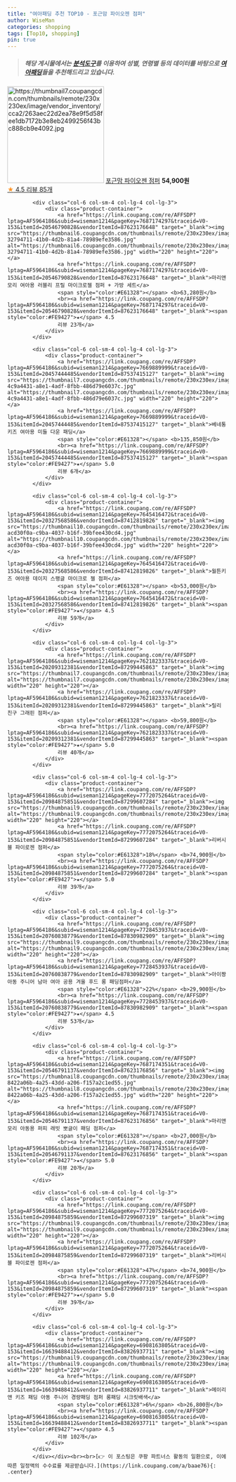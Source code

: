 ```yaml
---
title: "여아패딩 추천 TOP10 - 포근맘 파이오젠 점퍼"
author: WiseMan
categories: shopping
tags: [Top10, shopping]
pin: true
---
```


> ##### 해당 게시물에서는 [**분석도구**](https://itemscout.io/)를 이용하여 **성별**, **연령별** 등의 데이터를 바탕으로 [**여아패딩**](https://link.coupang.com/a/baae76)들을 추천해드리고 있습니다.
<div class="container"><div class="row">
            <div class="col-6 col-sm-4 col-lg-4 col-lg-3">
                <div class="product-container">
                    <a href="https://link.coupang.com/re/AFFSDP?lptag=AF5964186&subid=wiseman1214&pageKey=7621838617&traceid=V0-153&itemId=20209389329&vendorItemId=87299517351" target="_blank"><img src="https://thumbnail7.coupangcdn.com/thumbnails/remote/230x230ex/image/vendor_inventory/cca2/263aec22d2ea78e9f5d58fee1db7172b3e8eb2499256f43bc888cb9e4092.jpg" alt="https://thumbnail7.coupangcdn.com/thumbnails/remote/230x230ex/image/vendor_inventory/cca2/263aec22d2ea78e9f5d58fee1db7172b3e8eb2499256f43bc888cb9e4092.jpg" width="220" height="220"></a>
                    <a href="https://link.coupang.com/re/AFFSDP?lptag=AF5964186&subid=wiseman1214&pageKey=7621838617&traceid=V0-153&itemId=20209389329&vendorItemId=87299517351" target="_blank">포근맘 파이오젠 점퍼</a>
                    <span style="color:#E61328"></span> <b>54,900원</b>
                    <br><a href="https://link.coupang.com/re/AFFSDP?lptag=AF5964186&subid=wiseman1214&pageKey=7621838617&traceid=V0-153&itemId=20209389329&vendorItemId=87299517351" target="_blank"><span style="color:#FE9427">★</span> 4.5
                    리뷰 85개</a>
                </div>
            </div>
            
            <div class="col-6 col-sm-4 col-lg-4 col-lg-3">
                <div class="product-container">
                    <a href="https://link.coupang.com/re/AFFSDP?lptag=AF5964186&subid=wiseman1214&pageKey=7687174297&traceid=V0-153&itemId=20546790828&vendorItemId=87623176648" target="_blank"><img src="https://thumbnail6.coupangcdn.com/thumbnails/remote/230x230ex/image/retail/images/2687309810865814-32794711-41b0-4d2b-81a4-78989efe3586.jpg" alt="https://thumbnail6.coupangcdn.com/thumbnails/remote/230x230ex/image/retail/images/2687309810865814-32794711-41b0-4d2b-81a4-78989efe3586.jpg" width="220" height="220"></a>
                    <a href="https://link.coupang.com/re/AFFSDP?lptag=AF5964186&subid=wiseman1214&pageKey=7687174297&traceid=V0-153&itemId=20546790828&vendorItemId=87623176648" target="_blank">마리앤모리 여아용 러블리 프릴 마이크로젤 점퍼 + 가방 세트</a>
                    <span style="color:#E61328"></span> <b>63,280원</b>
                    <br><a href="https://link.coupang.com/re/AFFSDP?lptag=AF5964186&subid=wiseman1214&pageKey=7687174297&traceid=V0-153&itemId=20546790828&vendorItemId=87623176648" target="_blank"><span style="color:#FE9427">★</span> 4.5
                    리뷰 23개</a>
                </div>
            </div>
            
            <div class="col-6 col-sm-4 col-lg-4 col-lg-3">
                <div class="product-container">
                    <a href="https://link.coupang.com/re/AFFSDP?lptag=AF5964186&subid=wiseman1214&pageKey=7669889999&traceid=V0-153&itemId=20457444485&vendorItemId=87537415127" target="_blank"><img src="https://thumbnail7.coupangcdn.com/thumbnails/remote/230x230ex/image/retail/images/13713727751545-4c9a4431-a8e1-4adf-8fbb-486d79e6037c.jpg" alt="https://thumbnail7.coupangcdn.com/thumbnails/remote/230x230ex/image/retail/images/13713727751545-4c9a4431-a8e1-4adf-8fbb-486d79e6037c.jpg" width="220" height="220"></a>
                    <a href="https://link.coupang.com/re/AFFSDP?lptag=AF5964186&subid=wiseman1214&pageKey=7669889999&traceid=V0-153&itemId=20457444485&vendorItemId=87537415127" target="_blank">베네통키즈 여아용 미들 다운 패딩</a>
                    <span style="color:#E61328"></span> <b>135,850원</b>
                    <br><a href="https://link.coupang.com/re/AFFSDP?lptag=AF5964186&subid=wiseman1214&pageKey=7669889999&traceid=V0-153&itemId=20457444485&vendorItemId=87537415127" target="_blank"><span style="color:#FE9427">★</span> 5.0
                    리뷰 6개</a>
                </div>
            </div>
            
            <div class="col-6 col-sm-4 col-lg-4 col-lg-3">
                <div class="product-container">
                    <a href="https://link.coupang.com/re/AFFSDP?lptag=AF5964186&subid=wiseman1214&pageKey=7645416472&traceid=V0-153&itemId=20327568586&vendorItemId=87412819826" target="_blank"><img src="https://thumbnail10.coupangcdn.com/thumbnails/remote/230x230ex/image/retail/images/2450185757026136-acd30f0a-c9ba-4037-b16f-39bfee430cd4.jpg" alt="https://thumbnail10.coupangcdn.com/thumbnails/remote/230x230ex/image/retail/images/2450185757026136-acd30f0a-c9ba-4037-b16f-39bfee430cd4.jpg" width="220" height="220"></a>
                    <a href="https://link.coupang.com/re/AFFSDP?lptag=AF5964186&subid=wiseman1214&pageKey=7645416472&traceid=V0-153&itemId=20327568586&vendorItemId=87412819826" target="_blank">월튼키즈 여아용 데이지 스팽글 마이크로 젤 점퍼</a>
                    <span style="color:#E61328"></span> <b>53,000원</b>
                    <br><a href="https://link.coupang.com/re/AFFSDP?lptag=AF5964186&subid=wiseman1214&pageKey=7645416472&traceid=V0-153&itemId=20327568586&vendorItemId=87412819826" target="_blank"><span style="color:#FE9427">★</span> 4.5
                    리뷰 59개</a>
                </div>
            </div>
            
            <div class="col-6 col-sm-4 col-lg-4 col-lg-3">
                <div class="product-container">
                    <a href="https://link.coupang.com/re/AFFSDP?lptag=AF5964186&subid=wiseman1214&pageKey=7621823337&traceid=V0-153&itemId=20209312381&vendorItemId=87299445863" target="_blank"><img src="https://thumbnail7.coupangcdn.com/thumbnails/remote/230x230ex/image/vendor_inventory/844b/38ab11a499795418a39aef846a149602eb2a15ac26c28c4c1805e612f1f6.jpg" alt="https://thumbnail7.coupangcdn.com/thumbnails/remote/230x230ex/image/vendor_inventory/844b/38ab11a499795418a39aef846a149602eb2a15ac26c28c4c1805e612f1f6.jpg" width="220" height="220"></a>
                    <a href="https://link.coupang.com/re/AFFSDP?lptag=AF5964186&subid=wiseman1214&pageKey=7621823337&traceid=V0-153&itemId=20209312381&vendorItemId=87299445863" target="_blank">릴리 친구 그래핀 점퍼</a>
                    <span style="color:#E61328"></span> <b>59,800원</b>
                    <br><a href="https://link.coupang.com/re/AFFSDP?lptag=AF5964186&subid=wiseman1214&pageKey=7621823337&traceid=V0-153&itemId=20209312381&vendorItemId=87299445863" target="_blank"><span style="color:#FE9427">★</span> 5.0
                    리뷰 40개</a>
                </div>
            </div>
            
            <div class="col-6 col-sm-4 col-lg-4 col-lg-3">
                <div class="product-container">
                    <a href="https://link.coupang.com/re/AFFSDP?lptag=AF5964186&subid=wiseman1214&pageKey=7772075264&traceid=V0-153&itemId=20984875851&vendorItemId=87299607284" target="_blank"><img src="https://thumbnail9.coupangcdn.com/thumbnails/remote/230x230ex/image/vendor_inventory/16d9/c0351683be1dfed5efdbea49c490866d373c92feeaf1543765684b6a2221.jpg" alt="https://thumbnail9.coupangcdn.com/thumbnails/remote/230x230ex/image/vendor_inventory/16d9/c0351683be1dfed5efdbea49c490866d373c92feeaf1543765684b6a2221.jpg" width="220" height="220"></a>
                    <a href="https://link.coupang.com/re/AFFSDP?lptag=AF5964186&subid=wiseman1214&pageKey=7772075264&traceid=V0-153&itemId=20984875851&vendorItemId=87299607284" target="_blank">리버시블 파이로젠 점퍼</a>
                    <span style="color:#E61328">18%</span> <b>74,900원</b>
                    <br><a href="https://link.coupang.com/re/AFFSDP?lptag=AF5964186&subid=wiseman1214&pageKey=7772075264&traceid=V0-153&itemId=20984875851&vendorItemId=87299607284" target="_blank"><span style="color:#FE9427">★</span> 5.0
                    리뷰 39개</a>
                </div>
            </div>
            
            <div class="col-6 col-sm-4 col-lg-4 col-lg-3">
                <div class="product-container">
                    <a href="https://link.coupang.com/re/AFFSDP?lptag=AF5964186&subid=wiseman1214&pageKey=7728453937&traceid=V0-153&itemId=20760838779&vendorItemId=87830982909" target="_blank"><img src="https://thumbnail9.coupangcdn.com/thumbnails/remote/230x230ex/image/vendor_inventory/6413/5cc965cc12cb02c241432d17c3b8f40ba3387c04bfe0b9e63fb8a4d74852.jpg" alt="https://thumbnail9.coupangcdn.com/thumbnails/remote/230x230ex/image/vendor_inventory/6413/5cc965cc12cb02c241432d17c3b8f40ba3387c04bfe0b9e63fb8a4d74852.jpg" width="220" height="220"></a>
                    <a href="https://link.coupang.com/re/AFFSDP?lptag=AF5964186&subid=wiseman1214&pageKey=7728453937&traceid=V0-153&itemId=20760838779&vendorItemId=87830982909" target="_blank">아이짱 아동 주니어 남아 여아 공용 겨울 후드 롱 패딩점퍼</a>
                    <span style="color:#E61328">22%</span> <b>29,900원</b>
                    <br><a href="https://link.coupang.com/re/AFFSDP?lptag=AF5964186&subid=wiseman1214&pageKey=7728453937&traceid=V0-153&itemId=20760838779&vendorItemId=87830982909" target="_blank"><span style="color:#FE9427">★</span> 4.5
                    리뷰 53개</a>
                </div>
            </div>
            
            <div class="col-6 col-sm-4 col-lg-4 col-lg-3">
                <div class="product-container">
                    <a href="https://link.coupang.com/re/AFFSDP?lptag=AF5964186&subid=wiseman1214&pageKey=7687174351&traceid=V0-153&itemId=20546791137&vendorItemId=87623176856" target="_blank"><img src="https://thumbnail8.coupangcdn.com/thumbnails/remote/230x230ex/image/retail/images/2687166278084713-8422a06b-4a25-43dd-a206-f157a2c1ed55.jpg" alt="https://thumbnail8.coupangcdn.com/thumbnails/remote/230x230ex/image/retail/images/2687166278084713-8422a06b-4a25-43dd-a206-f157a2c1ed55.jpg" width="220" height="220"></a>
                    <a href="https://link.coupang.com/re/AFFSDP?lptag=AF5964186&subid=wiseman1214&pageKey=7687174351&traceid=V0-153&itemId=20546791137&vendorItemId=87623176856" target="_blank">마리앤모리 아동용 퍼피 래빗 뽀글이 패딩 점퍼</a>
                    <span style="color:#E61328"></span> <b>27,000원</b>
                    <br><a href="https://link.coupang.com/re/AFFSDP?lptag=AF5964186&subid=wiseman1214&pageKey=7687174351&traceid=V0-153&itemId=20546791137&vendorItemId=87623176856" target="_blank"><span style="color:#FE9427">★</span> 5.0
                    리뷰 20개</a>
                </div>
            </div>
            
            <div class="col-6 col-sm-4 col-lg-4 col-lg-3">
                <div class="product-container">
                    <a href="https://link.coupang.com/re/AFFSDP?lptag=AF5964186&subid=wiseman1214&pageKey=7772075264&traceid=V0-153&itemId=20984875859&vendorItemId=87299607319" target="_blank"><img src="https://thumbnail9.coupangcdn.com/thumbnails/remote/230x230ex/image/vendor_inventory/5179/7414c37c3809a8433938f16888ffdab84c3ab161f14111398b3cf4c5ecce.jpg" alt="https://thumbnail9.coupangcdn.com/thumbnails/remote/230x230ex/image/vendor_inventory/5179/7414c37c3809a8433938f16888ffdab84c3ab161f14111398b3cf4c5ecce.jpg" width="220" height="220"></a>
                    <a href="https://link.coupang.com/re/AFFSDP?lptag=AF5964186&subid=wiseman1214&pageKey=7772075264&traceid=V0-153&itemId=20984875859&vendorItemId=87299607319" target="_blank">리버시블 파이로젠 점퍼</a>
                    <span style="color:#E61328">47%</span> <b>74,900원</b>
                    <br><a href="https://link.coupang.com/re/AFFSDP?lptag=AF5964186&subid=wiseman1214&pageKey=7772075264&traceid=V0-153&itemId=20984875859&vendorItemId=87299607319" target="_blank"><span style="color:#FE9427">★</span> 5.0
                    리뷰 39개</a>
                </div>
            </div>
            
            <div class="col-6 col-sm-4 col-lg-4 col-lg-3">
                <div class="product-container">
                    <a href="https://link.coupang.com/re/AFFSDP?lptag=AF5964186&subid=wiseman1214&pageKey=6908163805&traceid=V0-153&itemId=16639488412&vendorItemId=83826937711" target="_blank"><img src="https://thumbnail9.coupangcdn.com/thumbnails/remote/230x230ex/image/vendor_inventory/e559/623d2743ddec8648fcc76c8478509798f15e9057b35b3940f573b1857114.jpg" alt="https://thumbnail9.coupangcdn.com/thumbnails/remote/230x230ex/image/vendor_inventory/e559/623d2743ddec8648fcc76c8478509798f15e9057b35b3940f573b1857114.jpg" width="220" height="220"></a>
                    <a href="https://link.coupang.com/re/AFFSDP?lptag=AF5964186&subid=wiseman1214&pageKey=6908163805&traceid=V0-153&itemId=16639488412&vendorItemId=83826937711" target="_blank">메이리앤 키즈 패딩 아동 주니어 경량패딩 점퍼 롱패딩 시크릿배색</a>
                    <span style="color:#E61328">6%</span> <b>26,800원</b>
                    <br><a href="https://link.coupang.com/re/AFFSDP?lptag=AF5964186&subid=wiseman1214&pageKey=6908163805&traceid=V0-153&itemId=16639488412&vendorItemId=83826937711" target="_blank"><span style="color:#FE9427">★</span> 4.5
                    리뷰 102개</a>
                </div>
            </div>
            </div></div><br><br>[👉 이 포스팅은 쿠팡 파트너스 활동의 일환으로, 이에 따른 일정액의 수수료를 제공받습니다.](https://link.coupang.com/a/baae76){: .center}